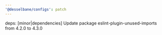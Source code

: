 ```yaml
---
'@desselbane/configs': patch
---
```


deps: [minor|dependencies] Update package eslint-plugin-unused-imports from 4.2.0 to 4.3.0
